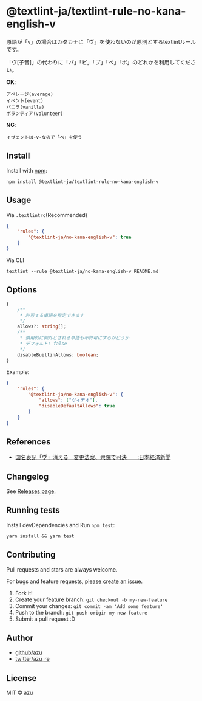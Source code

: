 # @textlint-ja/textlint-rule-no-kana-english-v

原語が「v」の場合はカタカナに「ヴ」を使わないのが原則とするtextlintルールです。

「ヴ[子音]」の代わりに「バ」「ビ」「ブ」「ベ」「ボ」のどれかを利用してください。

**OK**:

```
アベレージ(average)
イベント(event)
バニラ(vanilla)
ボランティア(volunteer)
```

**NG**:

```
イヴェントは-v-なので「ベ」を使う
```

## Install

Install with [npm](https://www.npmjs.com/):

    npm install @textlint-ja/textlint-rule-no-kana-english-v

## Usage

Via `.textlintrc`(Recommended)

```json
{
    "rules": {
        "@textlint-ja/no-kana-english-v": true
    }
}
```

Via CLI

```
textlint --rule @textlint-ja/no-kana-english-v README.md
```

## Options

```ts
{
    /**
     * 許可する単語を指定できます
     */
    allows?: string[];
    /**
     * 慣用的に例外とされる単語も不許可にするかどうか
     * デフォルト: false
     */
    disableBuiltinAllows: boolean;
}
```

Example:

```json
{
    "rules": {
        "@textlint-ja/no-kana-english-v": {
            "allows": ["ヴィデオ"],
            "disableDefaultAllows": true
        }
    }
}
```

## References
- [国名表記「ヴ」消える　変更法案、衆院で可決　　:日本経済新聞](https://www.nikkei.com/article/DGXMZO42662930Z10C19A3PP8000/)

## Changelog

See [Releases page](https://github.com/textlint-ja/textlint-rule-preset-foreign-language-writing/releases).

## Running tests

Install devDependencies and Run `npm test`:

    yarn install && yarn test

## Contributing

Pull requests and stars are always welcome.

For bugs and feature requests, [please create an issue](https://github.com/textlint-ja/textlint-rule-preset-foreign-language-writing/issues).

1. Fork it!
2. Create your feature branch: `git checkout -b my-new-feature`
3. Commit your changes: `git commit -am 'Add some feature'`
4. Push to the branch: `git push origin my-new-feature`
5. Submit a pull request :D

## Author

- [github/azu](https://github.com/azu)
- [twitter/azu_re](https://twitter.com/azu_re)

## License

MIT © azu
